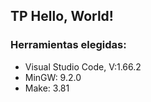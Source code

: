 ## TP Hello, World!
### Herramientas elegidas:
+ Visual Studio Code, V:1.66.2
+ MinGW: 9.2.0
+ Make: 3.81
